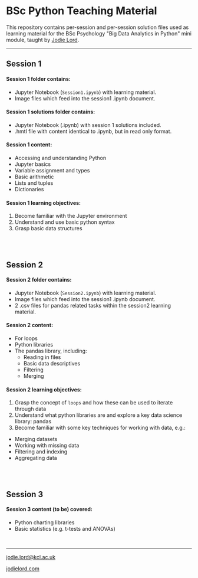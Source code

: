 # BSc Python Teaching Material

This repository contains per-session and per-session solution files used as learning material for the BSc Psychology "Big Data Analytics in Python" mini module, taught by [Jodie Lord](https://github.com/jodielord). 

---


## Session 1

#### Session 1 folder contains:
- Jupyter Notebook (`Session1.ipynb`) with learning material.
- Image files which feed into the session1 .ipynb document.

#### Session 1 solutions folder contains:
- Jupyter Notebook (.ipynb) with session 1 solutions included.
- .hmtl file with content identical to .ipynb, but in read only format.

#### Session 1 content:
- Accessing and understanding Python
- Jupyter basics
- Variable assignment and types
- Basic arithmetic
- Lists and tuples
- Dictionaries

#### Session 1 learning objectives:
1. Become familiar with the Jupyter environment
2. Understand and use basic python syntax
3. Grasp basic data structures

<br/>
<br/>

## Session 2

#### Session 2 folder contains:
- Jupyter Notebook (`Session2.ipynb`) with learning material.
- Image files which feed into the session1 .ipynb document.
- 2 .csv files for pandas related tasks within the session2 learning material.

#### Session 2 content:
- For loops
- Python libraries
- The pandas library, including:
  * Reading in files
  * Basic data descriptives
  * Filtering
  * Merging

#### Session 2 learning objectives:
1. Grasp the concept of `loops` and how these can be used to iterate through data
2. Understand what python libraries are and explore a key data science library: pandas
3. Become familiar with some key techniques for working with data, e.g.:
  * Merging datasets
  * Working with missing data
  * Filtering and indexing
  * Aggregating data

<br/>
<br/>

## Session 3

#### Session 3 content (to be) covered:
- Python charting libraries
- Basic statistics (e.g. t-tests and ANOVAs)

<br/>

---

jodie.lord@kcl.ac.uk

[jodielord.com](https://jodielord.netlify.com/)


